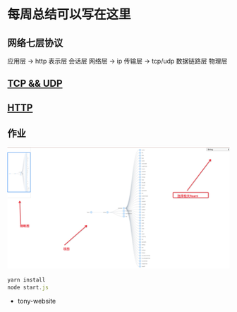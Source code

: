 # 每周总结可以写在这里

## 网络七层协议

应用层 -> http
表示层
会话层
网络层 -> ip
传输层 -> tcp/udp
数据链路层
物理层
## [TCP && UDP](./tcp-udp.md)

## [HTTP](./http.md)

## 作业

![Reaml G6显示](./g6.png)

```js
yarn install
node start.js
```

- tony-website